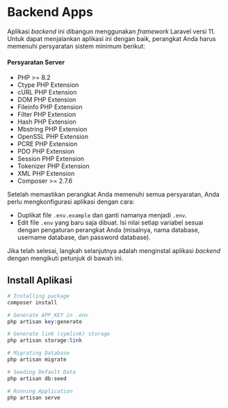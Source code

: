 # Backend Apps
Aplikasi *backend* ini dibangun menggunakan *framework* Laravel versi 11. Untuk dapat menjalankan aplikasi ini dengan baik, perangkat Anda harus memenuhi persyaratan sistem minimum berikut:

#### Persyaratan Server
- PHP >= 8.2
- Ctype PHP Extension
- cURL PHP Extension
- DOM PHP Extension
- Fileinfo PHP Extension
- Filter PHP Extension
- Hash PHP Extension
- Mbstring PHP Extension
- OpenSSL PHP Extension
- PCRE PHP Extension
- PDO PHP Extension
- Session PHP Extension
- Tokenizer PHP Extension
- XML PHP Extension
- Composer >= 2.7.6

Setelah memastikan perangkat Anda memenuhi semua persyaratan, Anda perlu mengkonfigurasi aplikasi dengan cara:
- Duplikat file ```.env.example``` dan ganti namanya menjadi ```.env```.
- Edit file ```.env``` yang baru saja dibuat. Isi nilai setiap variabel sesuai dengan pengaturan perangkat Anda (misalnya, nama database, username database, dan password database).

Jika telah selesai, langkah selanjutnya adalah menginstal aplikasi *backend* dengan mengikuti petunjuk di bawah ini.

## Install Aplikasi
```php
# Installing package
composer install

# Generate APP_KEY in .env
php artisan key:generate

# Generate link (symlink) storage
php artisan storage:link

# Migrating Database
php artisan migrate

# Seeding Default Data
php artisan db:seed

# Running Application
php artisan serve
```
